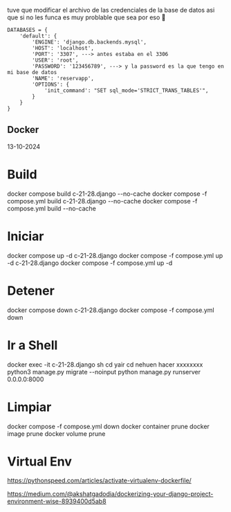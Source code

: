 tuve que modificar el archivo de las credenciales de la base de datos asi que si no les funca es muy problable que sea por eso 🙌

```
DATABASES = {
    'default': {
        'ENGINE': 'django.db.backends.mysql',
        'HOST': 'localhost',
        'PORT': '3307', ---> antes estaba en el 3306
        'USER': 'root',
        'PASSWORD': '123456789', ---> y la password es la que tengo en mi base de datos
        'NAME': 'reservapp',
        'OPTIONS': {
            'init_command': "SET sql_mode='STRICT_TRANS_TABLES'",
        }
    }
}
```


## Docker 

13-10-2024

# Build 
docker compose build c-21-28.django --no-cache
docker compose -f compose.yml build c-21-28.django --no-cache
docker compose -f compose.yml build --no-cache

# Iniciar

docker compose up -d c-21-28.django
docker compose -f compose.yml up -d c-21-28.django
docker compose -f compose.yml up -d

 
# Detener

docker compose down c-21-28.django
docker compose -f compose.yml down 

# Ir a Shell

docker exec -it c-21-28.django sh
cd yair
cd nehuen
hacer xxxxxxxx
python3 manage.py migrate --noinput
python manage.py runserver 0.0.0.0:8000

# Limpiar

docker compose -f compose.yml down 
docker container prune
docker image prune
docker volume prune 

# Virtual Env

https://pythonspeed.com/articles/activate-virtualenv-dockerfile/

https://medium.com/@akshatgadodia/dockerizing-your-django-project-environment-wise-8939400d5ab8


